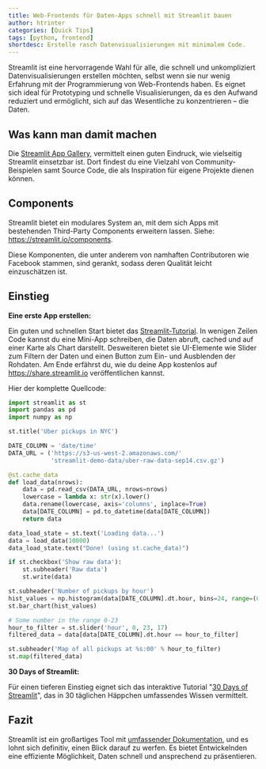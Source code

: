 ```yaml
---
title: Web-Frontends für Daten-Apps schnell mit Streamlit bauen
author: htrinter
categories: [Quick Tips]
tags: [python, frontend]
shortdesc: Erstelle rasch Datenvisualisierungen mit minimalem Code.
---
```


Streamlit ist eine hervorragende Wahl für alle, die schnell und unkompliziert Datenvisualisierungen erstellen möchten, selbst wenn sie nur wenig Erfahrung mit der Programmierung von Web-Frontends haben. Es eignet sich ideal für Prototyping und schnelle Visualisierungen, da es den Aufwand reduziert und ermöglicht, sich auf das Wesentliche zu konzentrieren – die Daten.

## Was kann man damit machen

Die [Streamlit App Gallery](https://streamlit.io/gallery), vermittelt einen guten Eindruck, wie vielseitig Streamlit einsetzbar ist. Dort findest du eine Vielzahl von Community-Beispielen samt Source Code, die als Inspiration für eigene Projekte dienen können.

## Components

Streamlit bietet ein modulares System an, mit dem sich Apps mit bestehenden Third-Party Components erweitern lassen. Siehe: <https://streamlit.io/components>.

Diese Komponenten, die unter anderem von namhaften Contributoren wie Facebook stammen, sind gerankt, sodass deren Qualität leicht einzuschätzen ist.

## Einstieg

**Eine erste App erstellen:**

Ein guten und schnellen Start bietet das [Streamlit-Tutorial](https://docs.streamlit.io/get-started/tutorials/create-an-app). In wenigen Zeilen Code kannst du eine Mini-App schreiben, die Daten abruft, cached und auf einer Karte als Chart darstellt. Desweiteren bietet sie UI-Elemente wie Slider zum Filtern der Daten und einen Button zum Ein- und Ausblenden der Rohdaten. Am Ende erfährst du, wie du deine App kostenlos auf <https://share.streamlit.io> veröffentlichen kannst.

Hier der komplette Quellcode:

```python
import streamlit as st
import pandas as pd
import numpy as np

st.title('Uber pickups in NYC')

DATE_COLUMN = 'date/time'
DATA_URL = ('https://s3-us-west-2.amazonaws.com/'
            'streamlit-demo-data/uber-raw-data-sep14.csv.gz')

@st.cache_data
def load_data(nrows):
    data = pd.read_csv(DATA_URL, nrows=nrows)
    lowercase = lambda x: str(x).lower()
    data.rename(lowercase, axis='columns', inplace=True)
    data[DATE_COLUMN] = pd.to_datetime(data[DATE_COLUMN])
    return data

data_load_state = st.text('Loading data...')
data = load_data(10000)
data_load_state.text("Done! (using st.cache_data)")

if st.checkbox('Show raw data'):
    st.subheader('Raw data')
    st.write(data)

st.subheader('Number of pickups by hour')
hist_values = np.histogram(data[DATE_COLUMN].dt.hour, bins=24, range=(0,24))[0]
st.bar_chart(hist_values)

# Some number in the range 0-23
hour_to_filter = st.slider('hour', 0, 23, 17)
filtered_data = data[data[DATE_COLUMN].dt.hour == hour_to_filter]

st.subheader('Map of all pickups at %s:00' % hour_to_filter)
st.map(filtered_data)
```

**30 Days of Streamlit:**

Für einen tieferen Einstieg eignet sich das interaktive Tutorial "[30 Days of Streamlit](https://30days.streamlit.app/)", das in 30 täglichen Häppchen umfassendes Wissen vermittelt.

## Fazit

Streamlit ist ein großartiges Tool mit [umfassender Dokumentation](https://docs.streamlit.io/), und es lohnt sich definitiv, einen Blick darauf zu werfen. Es bietet Entwickelnden eine effiziente Möglichkeit, Daten schnell und ansprechend zu präsentieren.
